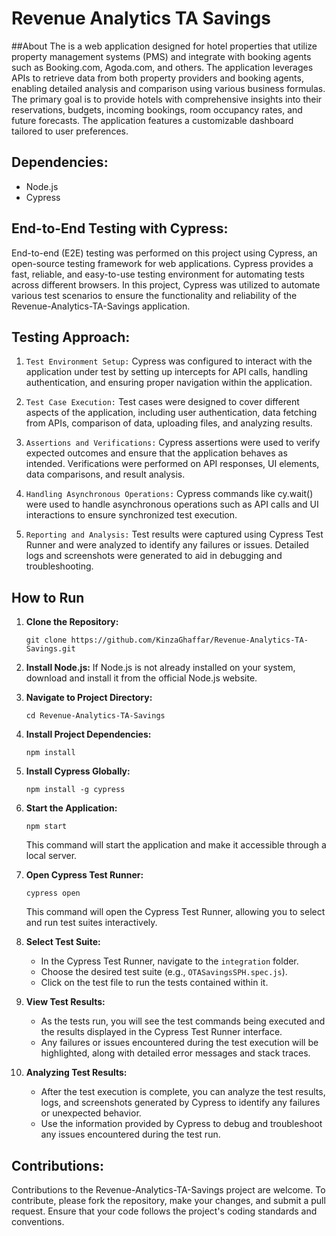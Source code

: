 # Revenue Analytics TA Savings

##About
The is a web application designed for hotel properties that utilize property management systems (PMS) and integrate with booking agents such as Booking.com, Agoda.com, and others. The application leverages APIs to retrieve data from both property providers and booking agents, enabling detailed analysis and comparison using various business formulas. The primary goal is to provide hotels with comprehensive insights into their reservations, budgets, incoming bookings, room occupancy rates, and future forecasts. The application features a customizable dashboard tailored to user preferences.

## Dependencies:
- Node.js
- Cypress

## End-to-End Testing with Cypress:
End-to-end (E2E) testing was performed on this project using Cypress, an open-source testing framework for web applications. Cypress provides a fast, reliable, and easy-to-use testing environment for automating tests across different browsers. In this project, Cypress was utilized to automate various test scenarios to ensure the functionality and reliability of the Revenue-Analytics-TA-Savings application.

## Testing Approach:

1. `Test Environment Setup:` Cypress was configured to interact with the application under test by setting up intercepts for API calls, handling authentication, and ensuring proper navigation within the application.
   
2. `Test Case Execution:` Test cases were designed to cover different aspects of the application, including user authentication, data fetching from APIs, comparison of data, uploading files, and analyzing results.
3. `Assertions and Verifications:` Cypress assertions were used to verify expected outcomes and ensure that the application behaves as intended. Verifications were performed on API responses, UI elements, data comparisons, and result analysis.
4. `Handling Asynchronous Operations:` Cypress commands like cy.wait() were used to handle asynchronous operations such as API calls and UI interactions to ensure synchronized test execution.
5. `Reporting and Analysis:` Test results were captured using Cypress Test Runner and were analyzed to identify any failures or issues. Detailed logs and screenshots were generated to aid in debugging and troubleshooting.

## How to Run

1. **Clone the Repository:**
    ```
    git clone https://github.com/KinzaGhaffar/Revenue-Analytics-TA-Savings.git
    ```

2. **Install Node.js:**
    If Node.js is not already installed on your system, download and install it from the official Node.js website.

3. **Navigate to Project Directory:**
    ```
    cd Revenue-Analytics-TA-Savings
    ```

4. **Install Project Dependencies:**
    ```
    npm install
    ```

5. **Install Cypress Globally:**
    ```
    npm install -g cypress
    ```

6. **Start the Application:**
    ```
    npm start
    ```
    This command will start the application and make it accessible through a local server.

7. **Open Cypress Test Runner:**
    ```
    cypress open
    ```
    This command will open the Cypress Test Runner, allowing you to select and run test suites interactively.

8. **Select Test Suite:**
    - In the Cypress Test Runner, navigate to the `integration` folder.
    - Choose the desired test suite (e.g., `OTASavingsSPH.spec.js`).
    - Click on the test file to run the tests contained within it.

9. **View Test Results:**
    - As the tests run, you will see the test commands being executed and the results displayed in the Cypress Test Runner interface.
    - Any failures or issues encountered during the test execution will be highlighted, along with detailed error messages and stack traces.

10. **Analyzing Test Results:**
    - After the test execution is complete, you can analyze the test results, logs, and screenshots generated by Cypress to identify any failures or unexpected behavior.
    - Use the information provided by Cypress to debug and troubleshoot any issues encountered during the test run.

## Contributions:
Contributions to the Revenue-Analytics-TA-Savings project are welcome. To contribute, please fork the repository, make your changes, and submit a pull request. Ensure that your code follows the project's coding standards and conventions.


